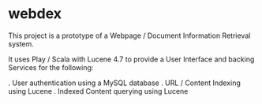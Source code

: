 webdex
======
This project is a prototype of a Webpage / Document Information Retrieval system.

It uses Play / Scala with Lucene 4.7 to provide a User Interface and backing Services for the following:

. User authentication using a MySQL database
. URL / Content Indexing using Lucene
. Indexed Content querying using Lucene
